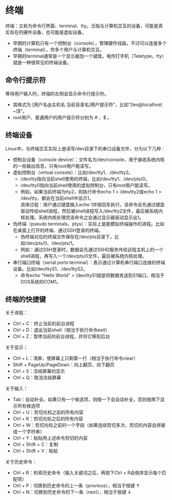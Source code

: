 # 终端

终端：又称为命令行界面、terminal、tty。泛指与计算机交互的设备，可能是真实存在的硬件设备，也可能是虚拟设备。
- 早期的计算机只有一个控制台（console），管理硬件线路。不过可以连接多个终端（terminal），供多个用户与计算机交互。
- 早期的terminal通常是一个显示器加一个键盘。电传打字机（Teletype，tty）就是一种很常见的终端设备。

## 命令行提示符

等待用户输入时，终端的左侧会显示命令行提示符。
- 其格式为 [用户名@主机名 当前目录名]用户提示符”，比如“[leo@localhost ~]$”。
- root用户、普通用户的用户提示符分别为 # 、$ 。

## 终端设备

Linux中，与终端交互实际上是读写/dev目录下的串口设备文件，分为以下几种：
- 控制台设备（console device）：文件名为/dev/console，用于接收系统内核的一些输出信息，只有root用户能读写。
- 虚拟控制台（virtual console）：比如/dev/tty1、/dev/tty2。
  - /dev/tty指向当前shell使用的终端，比如/dev/tty1、/dev/pts/0。
  - /dev/tty0指向当前shell使用的虚拟控制台，只有root用户能读写。
  - 例如，如果当前终端为tty2，则执行命令echo 1 > /dev/tty2或echo 1 > /dev/tty，都会在当前shell中显示1。
    <br />具体过程：用户通过键盘输入echo 1并按回车执行，该命令会先通过键盘驱动传给shell进程，然后被shell进程写入/dev/tty2文件，最后被系统内核处理。系统内核处理完该命令之会通过显示器驱动显示出1。
- 伪终端（pseudo terminals，ptys）：实际上是能模拟终端操作的进程。比如在桌面上打开的终端、通过SSH登录的终端。
  - 伪终端对应的终端文件保存在/dev/pts目录下，比如/dev/pts/0、/dev/pts/1。
  - 例如：通过SSH登录时，数据会先通过SSHD服务传给远程主机上的一个shell进程，再写入一个/dev/pts/0文件，最后被系统内核处理。
- 串行端口终端（serial ports terminal）：表示通过计算机串行端口连接的终端设备。比如/dev/ttyS1、/dev/ttyS2。
  - 命令echo "Hello World" > /dev/ttyS1就是将数据发送到S1端口，相当于DOS系统的COM1。

## 终端的快捷键

关于进程：
- Ctrl + C：终止当前的前台进程
- Ctrl + D：退出当前shell（相当于执行命令exit）
- Ctrl + Z：暂停当前的前台进程，并将它移到后台

关于显示：
- Ctrl + L：清屏，使屏幕上只剩第一行（相当于执行命令clear）
- Shift + PageUp/PageDown：向上翻页、向下翻页
- Ctrl + S：冻结屏幕的显示
- Ctrl + Q：取消冻结屏幕

关于输入：
- Tab：自动补全。如果只有一个候选项，则按一下会自动补全，否则按两下显示所有候选项
- Ctrl + U：剪切光标之前的所有内容
- Ctrl + K：剪切光标之后的所有内容
- Ctrl + W：剪切光标之前的一个字段（如果连续剪切多次，剪切的内容会拼接成一个字符串）
- Ctrl + Y：粘贴用上述命令剪切的内容
- Ctrl + Shift + C：复制
- Ctrl + Shift + V：粘贴

关于历史命令：
- Ctrl + R：检索历史命令（输入关键词之后，再按下Ctrl + R会倒序显示每个匹配项）
- Ctrl + P：切换到历史命令的上一条（provious），相当于按键 ↑
- Ctrl + N：切换到历史命令的下一条（next），相当于按键 ↓
